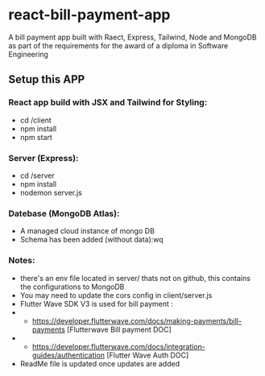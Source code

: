 # react-bill-payment-app
A bill payment app built with Raect, Express, Tailwind, Node and MongoDB as part of the requirements for the award of a diploma in Software Engineering

## Setup this APP
### React app build with JSX and Tailwind for Styling:
- cd /client
- npm install 
- npm start 

### Server (Express):
- cd /server
- npm install
- nodemon server.js

### Datebase (MongoDB Atlas):
- A managed cloud instance of mongo DB 
- Schema has been added (without data):wq

### Notes:
- there's an env file located in server/ thats not on github, this contains the configurations to MongoDB 
- You may need to update the cors config in client/server.js 
- Flutter Wave SDK V3 is used for bill payment : 
- -  https://developer.flutterwave.com/docs/making-payments/bill-payments [Flutterwave Bill payment DOC]
- - https://developer.flutterwave.com/docs/integration-guides/authentication [Flutter Wave Auth DOC]
- ReadMe file is updated once updates are added 